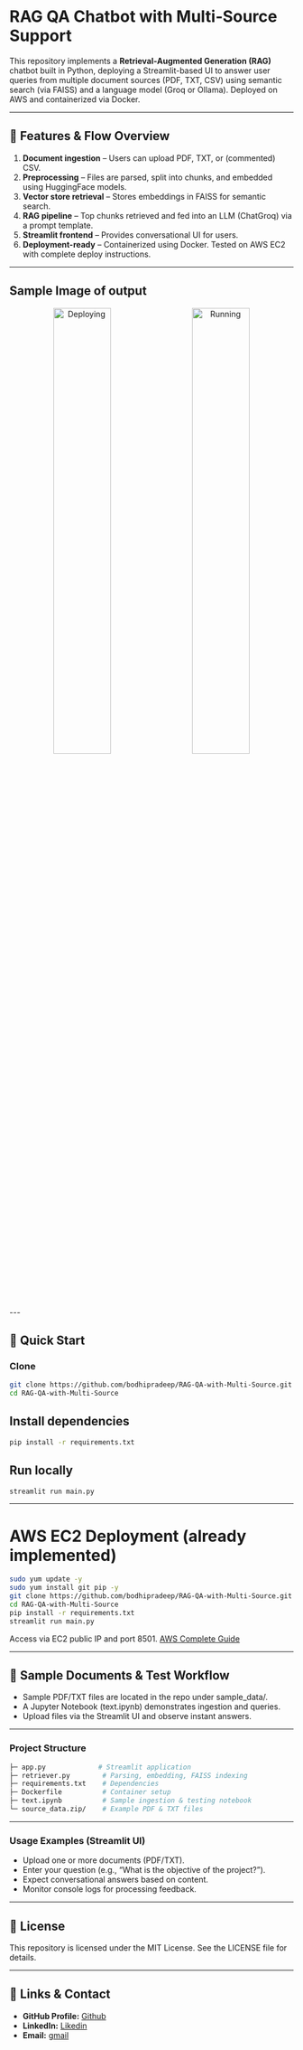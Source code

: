# RAG QA Chatbot with Multi‑Source Support

This repository implements a **Retrieval‑Augmented Generation (RAG)** chatbot built in Python, deploying a Streamlit-based UI to answer user queries from multiple document sources (PDF, TXT, CSV) using semantic search (via FAISS) and a language model (Groq or Ollama). Deployed on AWS and containerized via Docker.

---

## 🔧 Features & Flow Overview

1. **Document ingestion** – Users can upload PDF, TXT, or (commented) CSV.  
2. **Preprocessing** – Files are parsed, split into chunks, and embedded using HuggingFace models.  
3. **Vector store retrieval** – Stores embeddings in FAISS for semantic search.  
4. **RAG pipeline** – Top chunks retrieved and fed into an LLM (ChatGroq) via a prompt template.  
5. **Streamlit frontend** – Provides conversational UI for users.  
6. **Deployment-ready** – Containerized using Docker. Tested on AWS EC2 with complete deploy instructions.

---
## Sample Image of output
<p align="center">
  <img src="https://github.com/user-attachments/assets/ad105f48-54a7-4a2c-9106-86527d06e4e3" alt="Deploying" width="45%" /> 
  &nbsp;&nbsp;&nbsp;
  <img src="https://github.com/user-attachments/assets/55fc3ee6-70af-4276-91bb-94214706be77" alt="Running" width="45%" />
</p>
---

## 🚀 Quick Start

### Clone
```bash
git clone https://github.com/bodhipradeep/RAG-QA-with-Multi-Source.git
cd RAG-QA-with-Multi-Source
```

## Install dependencies
```bash
pip install -r requirements.txt
```
## Run locally
```bash
streamlit run main.py
```
--- 
# AWS EC2 Deployment (already implemented)

```bash
sudo yum update -y
sudo yum install git pip -y
git clone https://github.com/bodhipradeep/RAG-QA-with-Multi-Source.git
cd RAG-QA-with-Multi-Source
pip install -r requirements.txt
streamlit run main.py
```

Access via EC2 public IP and port 8501.
[AWS Complete Guide](AWS_DEPLOYMENT.md)

---

## 📂 Sample Documents & Test Workflow
- Sample PDF/TXT files are located in the repo under sample_data/.
- A Jupyter Notebook (text.ipynb) demonstrates ingestion and queries.
- Upload files via the Streamlit UI and observe instant answers.

---

### Project Structure
```bash
├─ app.py             # Streamlit application
├─ retriever.py        # Parsing, embedding, FAISS indexing
├─ requirements.txt    # Dependencies
├─ Dockerfile          # Container setup
├─ text.ipynb          # Sample ingestion & testing notebook
└─ source_data.zip/    # Example PDF & TXT files
```
---

### Usage Examples (Streamlit UI)
- Upload one or more documents (PDF/TXT).
- Enter your question (e.g., “What is the objective of the project?”).
- Expect conversational answers based on content.
- Monitor console logs for processing feedback.

---

## 📄 License

This repository is licensed under the MIT License. See the LICENSE file for details.

--- 

## 🔗 **Links & Contact**

- **GitHub Profile:** [Github](https://github.com/pradeep-kumar8/)
- **LinkedIn:** [Likedin](https://linkedin.com/in/pradeep-kumar8)
- **Email:** [gmail](mailto:pradeep.kmr.pro@gmail.com)
